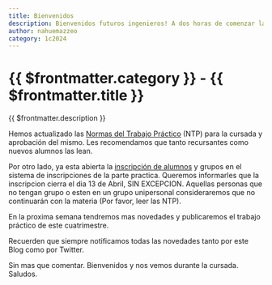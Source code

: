 ```yaml
---
title: Bienvenidos
description: Bienvenidos futuros ingenieros! A dos horas de comenzar las clases de este año les queremos ir anticipando los temas administrativos de la cursada con respecto al trabajo práctico.
author: nahuemazzeo
category: 1c2024
---
```


# {{ $frontmatter.category }} - {{ $frontmatter.title }}

{{ $frontmatter.description }}

Hemos actualizado las [Normas del Trabajo Práctico](/primeros-pasos/normas-tp)
(NTP) para la cursada y aprobación del mismo. Les recomendamos que tanto
recursantes como nuevos alumnos las lean.

Por otro lado, ya esta abierta la
[inscripción de alumnos](https://inscripciones.utnso.com.ar/) y grupos en el
sistema de inscripciones de la parte practica. Queremos informarles que la
inscripcion cierra el dia 13 de Abril, SIN EXCEPCION. Aquellas personas que no
tengan grupo o esten en un grupo unipersonal consideraremos que no continuarán
con la materia (Por favor, leer las NTP).

En la proxima semana tendremos mas novedades y publicaremos el trabajo práctico
de este cuatrimestre.

Recuerden que siempre notificamos todas las novedades tanto por este Blog como
por Twitter.

Sin mas que comentar. Bienvenidos y nos vemos durante la cursada. Saludos.
